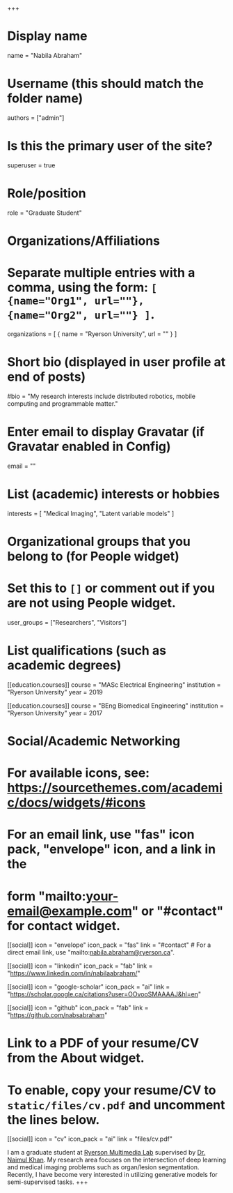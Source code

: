 +++
# Display name
name = "Nabila Abraham"

# Username (this should match the folder name)
authors = ["admin"]

# Is this the primary user of the site?
superuser = true

# Role/position
role = "Graduate Student"

# Organizations/Affiliations
#   Separate multiple entries with a comma, using the form: `[ {name="Org1", url=""}, {name="Org2", url=""} ]`.
organizations = [ { name = "Ryerson University", url = "" } ]

# Short bio (displayed in user profile at end of posts)
#bio = "My research interests include distributed robotics, mobile computing and programmable matter."

# Enter email to display Gravatar (if Gravatar enabled in Config)
email = ""

# List (academic) interests or hobbies
interests = [
  "Medical Imaging",
  "Latent variable models"
]

# Organizational groups that you belong to (for People widget)
#   Set this to `[]` or comment out if you are not using People widget.
user_groups = ["Researchers", "Visitors"]

# List qualifications (such as academic degrees)
[[education.courses]]
  course = "MASc Electrical Engineering"
  institution = "Ryerson University"
  year = 2019

[[education.courses]]
  course = "BEng Biomedical Engineering"
  institution = "Ryerson University"
  year = 2017

# Social/Academic Networking
# For available icons, see: https://sourcethemes.com/academic/docs/widgets/#icons
#   For an email link, use "fas" icon pack, "envelope" icon, and a link in the
#   form "mailto:your-email@example.com" or "#contact" for contact widget.

[[social]]
  icon = "envelope"
  icon_pack = "fas"
  link = "#contact"  # For a direct email link, use "mailto:nabila.abraham@ryerson.ca".

[[social]]
  icon = "linkedin"
  icon_pack = "fab"
  link = "https://www.linkedin.com/in/nabilaabraham/"

[[social]]
  icon = "google-scholar"
  icon_pack = "ai"
  link = "https://scholar.google.ca/citations?user=OOvooSMAAAAJ&hl=en"

[[social]]
  icon = "github"
  icon_pack = "fab"
  link = "https://github.com/nabsabraham"

# Link to a PDF of your resume/CV from the About widget.
# To enable, copy your resume/CV to `static/files/cv.pdf` and uncomment the lines below.
 [[social]]
   icon = "cv"
   icon_pack = "ai"
   link = "files/cv.pdf"

I am a graduate student at [Ryerson Multimedia Lab](https://www.ryerson.ca/multimedia-research-laboratory/) supervised by [Dr. Naimul Khan](https://www.ee.ryerson.ca/people/NKhan.html). My research area focuses on the intersection of deep learning and medical imaging problems such as organ/lesion segmentation. Recently, I have become very interested in utilizing generative models for semi-supervised tasks. 
+++